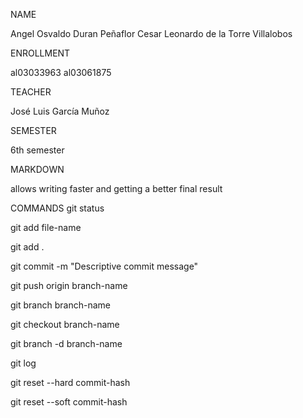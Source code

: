 NAME

Angel Osvaldo Duran Peñaflor
Cesar Leonardo de la Torre Villalobos

ENROLLMENT

al03033963
al03061875

TEACHER

José Luis García Muñoz

SEMESTER

6th semester

MARKDOWN

allows writing faster and getting a better final result

COMMANDS
git status  

git add file-name  

git add .  

git commit -m "Descriptive commit message"  

git push origin branch-name  

git branch branch-name  

git checkout branch-name  

git branch -d branch-name  

git log  

git reset --hard commit-hash  

git reset --soft commit-hash  
